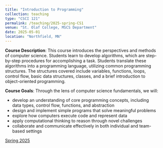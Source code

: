 ```yaml
---
title: "Introduction to Programming"
collection: teaching
type: "CSCI 121"
permalink: /teaching/2025-spring-CS1
venue: "St. Olaf College, MSCS Department"
date: 2025-05-01
location: "Northfield, MN"
---
```


**Course Description**: This course introduces the perspectives and methods of computer science. Students learn to develop algorithms, which are step-by-step procedures for accomplishing a task. Students translate these algorithms into a programming language, utilizing common programming structures. The structures covered include variables, functions, loops, control flow, basic data structures, classes, and a brief introduction to object-oriented programming.

**Course Goals**: Through the lens of computer science fundamentals, we will:
- develop an understanding of core programming concepts, including data types, control flow, functions, and abstraction
- design and implement simple programs that solve meaningful problems
- explore how computers execute code and represent data
- apply computational thinking to reason through novel challenges
- collaborate and communicate effectively in both individual and team-based settings

[Spring 2025](https://chefs-kiss.github.io/cs1_spring2025/)